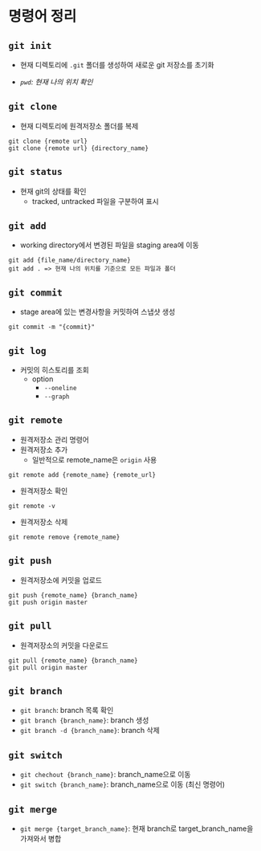 # 명령어 정리

## `git init`

- 현재 디렉토리에 `.git` 폴더를 생성하여 새로운 git 저장소를 초기화


- *`pwd`: 현재 나의 위치 확인*

## `git clone`

- 현재 디렉토리에 원격저장소 폴더를 복제
```
git clone {remote url}
git clone {remote url} {directory_name}
```

## `git status`

- 현재 git의 상태를 확인
    - tracked, untracked 파일을 구분하여 표시


## `git add`

- working directory에서 변경된 파일을 staging area에 이동
```
git add {file_name/directory_name}
git add . => 현재 나의 위치를 기준으로 모든 파일과 폴더
```

## `git commit`

- stage area에 있는 변경사항을 커밋하여 스냅샷 생성
```
git commit -m "{commit}"
```

## `git log`

- 커밋의 히스토리를 조회
    - option
        - `--oneline`
        - `--graph`


## `git remote`

- 원격저장소 관리 명령어
- 원격저장소 추가
    - 일반적으로 remote_name은 `origin` 사용
```
git remote add {remote_name} {remote_url}
```
- 원격저장소 확인
```
git remote -v
```
- 원격저장소 삭제
```
git remote remove {remote_name}
```

## `git push`

- 원격저장소에 커밋을 업로드
```
git push {remote_name} {branch_name}
git push origin master
```

## `git pull`

- 원격저장소의 커밋을 다운로드
```
git pull {remote_name} {branch_name}
git pull origin master
```

## `git branch`

- `git branch`: branch 목록 확인
- `git branch {branch_name}`: branch 생성
- `git branch -d {branch_name}`: branch 삭제

## `git switch`

- `git chechout {branch_name}`: branch_name으로 이동
- `git switch {branch_name}`: branch_name으로 이동 (최신 명령어)

## `git merge`

- `git merge {target_branch_name}`: 현재 branch로 target_branch_name을 가져와서 병합